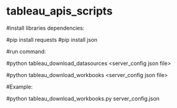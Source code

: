 # tableau_apis_scripts

#install libraries dependencies:

#pip install requests
#pip install json


#run command: 

#python tableau_download_datasources <server_config json file> 

#python tableau_download_workbooks   <server_config json file> 


#Example:

#python tableau_download_workbooks.py server_config.json
